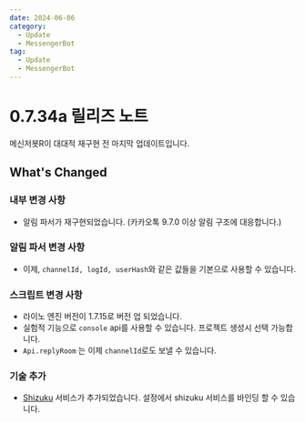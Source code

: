 ```yaml
---
date: 2024-06-06
category:
  - Update
  - MessengerBot
tag:
  - Update
  - MessengerBot
---
```


# 0.7.34a 릴리즈 노트

메신저봇R이 대대적 재구현 전 마지막 업데이트입니다.

## What's Changed

### 내부 변경 사항

- 알림 파서가 재구현되었습니다. (카카오톡 9.7.0 이상 알림 구조에 대응합니다.)

### 알림 파서 변경 사항

- 이제, `channelId, logId, userHash`와 같은 값들을 기본으로 사용할 수 있습니다.

### 스크립트 변경 사항

- 라이노 엔진 버전이 1.7.15로 버전 업 되었습니다.
- 실험적 기능으로 `console` api를 사용할 수 있습니다. 프로젝트 생성시 선택 가능합니다.
- `Api.replyRoom` 는 이제 `channelId`로도 보낼 수 있습니다.

### 기술 추가

- [Shizuku](https://shizuku.rikka.app/) 서비스가 추가되었습니다. 설정에서 shizuku 서비스를 바인딩 할 수 있습니다.